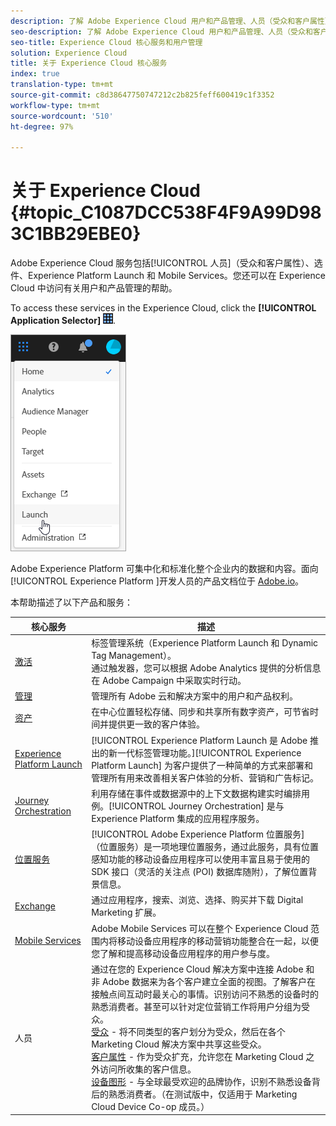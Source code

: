 ```yaml
---
description: 了解 Adobe Experience Cloud 用户和产品管理、人员（受众和客户属性）、Journey Orchestration、选件、位置、Experience Platform Launch 和 Mobile Services。
seo-description: 了解 Adobe Experience Cloud 用户和产品管理、人员（受众和客户属性）、选件、Experience Platform Launch 和 Mobile Services。
seo-title: Experience Cloud 核心服务和用户管理
solution: Experience Cloud
title: 关于 Experience Cloud 核心服务
index: true
translation-type: tm+mt
source-git-commit: c8d38647750747212c2b825feff600419c1f3352
workflow-type: tm+mt
source-wordcount: '510'
ht-degree: 97%

---
```



# 关于 Experience Cloud {#topic_C1087DCC538F4F9A99D983C1BB29EBE0}

Adobe Experience Cloud 服务包括[!UICONTROL 人员]（受众和客户属性）、选件、Experience Platform Launch 和 Mobile Services。您还可以在 Experience Cloud 中访问有关用户和产品管理的帮助。

To access these services in the Experience Cloud, click the **[!UICONTROL Application Selector]** ![](assets/menu-icon.png).

![](assets/platform-core-services.png)

Adobe Experience Platform 可集中化和标准化整个企业内的数据和内容。面向 [!UICONTROL Experience Platform ]开发人员的产品文档位于 [Adobe.io](https://www.adobe.io/apis/experienceplatform/home/services.html)。

本帮助描述了以下产品和服务：

| 核心服务 | 描述 |
|--- |--- |
| [激活](activation/activation.md) | 标签管理系统（Experience Platform Launch 和 Dynamic Tag Management）。<br>通过触发器，您可以根据 Adobe Analytics 提供的分析信息在 Adobe Campaign 中采取实时行动。 |
| [管理](admin-getting-started/admin-getting-started.md) | 管理所有 Adobe 云和解决方案中的用户和产品权利。 |
| [资产](experience-cloud-assets/experience-cloud-assets.md) | 在中心位置轻松存储、同步和共享所有数字资产，可节省时间并提供更一致的客户体验。 |
| [Experience Platform Launch](https://docs.adobe.com/content/help/zh-Hans/launch/using/overview.translate.html) | [!UICONTROL Experience Platform Launch 是 Adobe 推出的新一代标签管理功能。][!UICONTROL Experience Platform Launch] 为客户提供了一种简单的方式来部署和管理所有用来改善相关客户体验的分析、营销和广告标记。 |
| [Journey Orchestration](https://docs.adobe.com/content/help/zh-Hans/journeys/using/journey-orchestration-home.html) | 利用存储在事件或数据源中的上下文数据构建实时编排用例。[!UICONTROL Journey Orchestration] 是与 Experience Platform 集成的应用程序服务。 |
| [位置服务](https://docs.adobe.com/content/help/en/places/using/home.html) | [!UICONTROL Adobe Experience Platform 位置服务]（位置服务）是一项地理位置服务，通过此服务，具有位置感知功能的移动设备应用程序可以使用丰富且易于使用的 SDK 接口（灵活的关注点 (POI) 数据库随附），了解位置背景信息。 |
| [Exchange](exchange.md) | 通过应用程序，搜索、浏览、选择、购买并下载 Digital Marketing 扩展。 |
| [Mobile Services](https://docs.adobe.com/content/help/zh-Hans/mobile-services/using/home.html) | Adobe Mobile Services 可以在整个 Experience Cloud 范围内将移动设备应用程序的移动营销功能整合在一起，以便您了解和提高移动设备应用程序的用户参与度。 |
| 人员 | 通过在您的 Experience Cloud 解决方案中连接 Adobe 和非 Adobe 数据来为各个客户建立全面的视图。了解客户在接触点间互动时最关心的事情。识别访问不熟悉的设备时的熟悉消费者。甚至可以针对定位营销工作将用户分组为受众。<br>[受众](audience-library/audience-library.md) - 将不同类型的客户划分为受众，然后在各个 Marketing Cloud 解决方案中共享这些受众。<br>[客户属性](attributes/attributes.md) - 作为受众扩充，允许您在 Marketing Cloud 之外访问所收集的客户信息。<br>[设备图形](https://landing.adobe.com/en/na/events/summit/275658-summit-co-op.html) - 与全球最受欢迎的品牌协作，识别不熟悉设备背后的熟悉消费者。（在测试版中，仅适用于 Marketing Cloud Device Co-op 成员。） |
